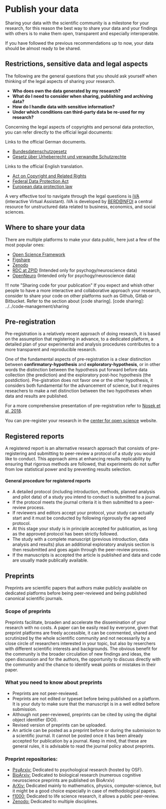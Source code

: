 # Publish your data

Sharing your data with the scientific community is a milestone for your research, for this reason the best way to share your data and your findings with others is to make them open, transparent and especially interoperable.

If you have followed the previous recommendations up to now, your data should be almost ready to be shared.

## Restrictions, sensitive data and legal aspects

The following are the general questions that you should ask yourself when thinking of the legal aspects of sharing your research.

- **Who does own the data generated by my research?**
- **What do I need to consider when sharing, publishing and archiving data?**
- **How do I handle data with sensitive information?**
- **Under which conditions can third-party data be re-used for my research?**

Concerning the legal aspects of copyrights and personal data protection, you can refer directly to the official legal documents:

Links to the official German documents.

- [Bundesdatenschutzgesetz](https://www.gesetze-im-internet.de/bdsg_2018/BJNR209710017.html)
- [Gesetz über Urheberrecht und verwandte Schutzrechte](https://www.gesetze-im-internet.de/urhg/)

Links to the official English translation.

- [Act on Copyright and Related Rights](https://www.gesetze-im-internet.de/englisch_urhg/englisch_urhg.html)
- [Federal Data Protection Act](https://www.gesetze-im-internet.de/englisch_bdsg/)
- [European data protection law](https://gdpr-info.eu/)

A very effective tool to navigate through the legal questions is [iVA](https://www.berd-nfdi.de/legal-questions/) (interactive Virtual Assistant). iVA is developed by [BERD@NFDI](https://www.berd-nfdi.de/) a central resource for unstructured data related to business, economics, and social sciences. 

## Where to share your data

There are multiple platforms to make your data public, here just a few of the most popular ones:

- [Open Science Framework](https://osf.io/)
- [Figshare](https://figshare.com/)
- [Zenodo](https://zenodo.org/)
- [RDC at ZPID](https://rdc-psychology.org/) (Intended only for psychogy/neuroscience data)
- [OpenNeuro](https://openneuro.org/) (Intended only for psychogy/neuroscience data)

!!! note "Sharing code for your publication"
    If you expect and whish other people to have a more interactive and collaborative approach your research,
    consider to share your code on other platforms such as Github, Gitlab or Bitbucket. Refer to the section about [code sharing].
    [code sharing]: ../../code-management/sharing
 
## Pre-registration

Pre-registration is a relatively recent approach of doing research, it is based on the assumption that registering in advance, to a dedicated platform, a detailed plan of your experimental and analysis procedures contributes to a more transparent and reproducible research.

One of the fundamental aspects of pre-registration is a clear distinction between **confirmatory-hypothesis** and **exploratory-hypothesis**, or in other words the distinction between the hypothesis put forward before data collection (the prediction)  and the exploratory post-hoc hypothesis (the postdiction). Pre-gistration does not favor one or the other hypothesis, it considers both fundamental for the advancement of science, but it requires reseachers to make a net distinction between the two hypotheses when data and results are published.

For a more comprehensive presentation of pre-registration refer to [Nosek et al, 2018](https://www.pnas.org/doi/10.1073/pnas.1708274114).

You can pre-register your research in the [center for open science](https://www.cos.io/initiatives/prereg) website.

## Registered reports

A registered report is an alternative research approach that consists of pre-registering and submitting to peer-review a protocol of a study you would like to conduct. This approach aims at enhancing results replicability by ensuring that rigorous methods are followed, that experiments do not suffer from low statistical power and by preventing results selection.

#### General procedure for registered reports

- A detailed protocol (including introduction, methods, planned analysis and pilot data) of a study you intend to conduct is submitted to a journal.
- If the protocol meets the journal criteria it is then submitted to a peer-review process.
- If reviewers and editors accept your protocol, your study can actually start and it must be conducted by following rigorously the agreed protocol.
- At this stage your study is in principle accepted for publication, as long as the approved protocol has been strictly followed.
- The study with a complete manuscript (previous introduction, data analysis and results) plus an additional exploratory analysis section is then resubmitted and goes again through the peer-review process.
- If the manuscripts is accepted the article is published and data and code are usually made publically available.

## Preprints

Preprints are scientific papers that authors make publicly available on dedicated platforms before being peer-reviewed and being published canonical scientific journals.

### Scope of preprints

Preprints facilitate, broaden and accelerate the dissemination of your research with no costs. A paper can be easily read by everyone, given that preprint platforms are freely accessible, it can be commented, shared and scrutinized by the whole scientific community and not necessarily by a close circle of researchers interested in your topic, but also by reserchers with different scientific interests and backgrounds. The obvious benefit for the community is the broader circulation of new findings and ideas, the open discussion and for the authors, the opportunity to discuss directly with the community and the chance to identify weak points or mistakes in their paper.

### What you need to know about preprints

- Preprints are not peer-reviewed.
- Preprints are not edited or typeset before being published on a platform. It is your duty to make sure that the manuscript is in a well edited before submission.
- Although not peer-reviewed, preprints can be cited by using the digital object identifier (DOI).
- Revised version of preprints can be uploaded.
- An article can be posted as a preprint before or during the submission to a scientific journal. It cannot be posted once it has been already accepted for publication by a journal. Keep in mind, that these are general rules, it is advisable to read the journal policy about preprints.

### Preprint repositories:

- [PsyArxiv:](https://osf.io/preprints/psyarxiv) Dedicated to psychological research (hosted by OSF). 
- [BioArxiv:](https://www.biorxiv.org/) Dedicated to biological research (numerous cognitive neuroscience preprints are published on BioArxiv)
- [ArXiv:](https://arxiv.org/) Dedicated mainly to mathematics, physics, computer-science, but it might be a good choice especially in case of methodological papers.
- [f1000:](https://www.f1000.com/) Dedicated to life science research, it allows a public peer-review.
- [Zenodo:](https://zenodo.org/) Dedicated to multiple disciplines.
